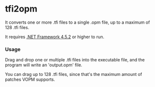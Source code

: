 ﻿# tfi2opm

It converts one or more .tfi files to a single .opm file, up to a maximum of 128 .tfi files.

It requires [.NET Framework 4.5.2](https://www.microsoft.com/en-us/download/details.aspx?id=42642) or higher to run.

### Usage

Drag and drop one or multiple .tfi files into the executable file, and the program will write an 'output.opm' file.

You can drag up to 128 .tfi files, since that's the maximum amount of patches VOPM supports.